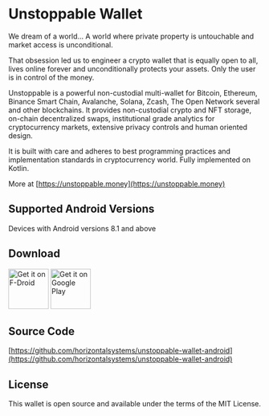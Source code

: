 # Unstoppable Wallet

We dream of a world… A world where private property is untouchable and market access is unconditional.

That obsession led us to engineer a crypto wallet that is equally open to all, lives online forever and unconditionally protects your assets. Only the user is in control of the money.

Unstoppable is a powerful non-custodial multi-wallet for Bitcoin, Ethereum, Binance Smart Chain, Avalanche, Solana, Zcash, The Open Network several and other blockchains. It provides non-custodial crypto and NFT storage, on-chain decentralized swaps, institutional grade analytics for cryptocurrency markets, extensive privacy controls and human oriented design. 

It is built with care and adheres to best programming practices and implementation standards in cryptocurrency world. Fully implemented on Kotlin.

More at [https://unstoppable.money](https://unstoppable.money)

## Supported Android Versions

Devices with Android versions 8.1 and above

## Download

[<img src="https://fdroid.gitlab.io/artwork/badge/get-it-on.png"
     alt="Get it on F-Droid"
     height="80">](https://f-droid.org/packages/io.horizontalsystems.bankwallet/)
[<img src="https://play.google.com/intl/en_us/badges/images/generic/en-play-badge.png"
     alt="Get it on Google Play"
     height="80">](https://play.google.com/store/apps/details?id=io.horizontalsystems.bankwallet)

## Source Code

[https://github.com/horizontalsystems/unstoppable-wallet-android](https://github.com/horizontalsystems/unstoppable-wallet-android)

## License

This wallet is open source and available under the terms of the MIT License.
